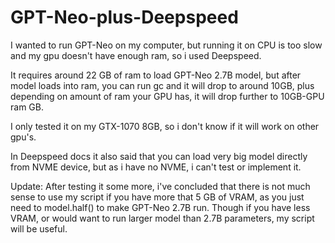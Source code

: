 # GPT-Neo-plus-Deepspeed
I wanted to run GPT-Neo on my computer, but running it on CPU is too slow and my gpu doesn't have enough ram, so i used Deepspeed.

It requires around 22 GB of ram to load GPT-Neo 2.7B model, but after model loads into ram, you can run gc and it will drop to around 10GB, plus depending on amount of ram your GPU has, it will drop further to 10GB-GPU ram GB.

I only tested it on my GTX-1070 8GB, so i don't know if it will work on other gpu's.

In Deepspeed docs it also said that you can load very big model directly from NVME device, but as i have no NVME, i can't test or implement it.

Update:
After testing it some more, i've concluded that there is not much sense to use my script if you have more that 5 GB of VRAM, as you just need to model.half() to make GPT-Neo 2.7B run. Though if you have less VRAM, or would want to run larger model than 2.7B parameters, my script will be useful.
